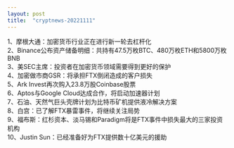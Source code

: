 ```yaml
---
layout: post
title:  "cryptnews-20221111"
---
```

1、摩根大通：加密货币行业正在进行新一轮去杠杆化  
2、Binance公布资产储备明细：共持有47.5万枚BTC、480万枚ETH和5800万枚BNB  
3、美SEC主席：投资者在加密货币领域需要得到更好的保护  
4、加密做市商GSR：将承担FTX倒闭造成的客户损失  
5、Ark Invest再次购入23.8万股Coinbase股票  
6、Aptos与Google Cloud达成合作，将启动加速器计划  
7、石油、天然气巨头壳牌计划为比特币矿机提供液冷解决方案  
8、白宫：已了解FTX暴雷事件，将继续关注局势  
9、福布斯：红杉资本、淡马锡和Paradigm将是FTX事件中损失最大的三家投资机构  
10、Justin Sun：已经准备好为FTX提供数十亿美元的援助  
